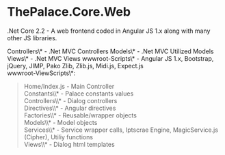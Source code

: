 # ThePalace.Core.Web
.Net Core 2.2 - A web frontend coded in Angular JS 1.x along with many other JS libraries.

Controllers\\* - .Net MVC Controllers
Models\\* - .Net MVC Utilized Models
Views\\* - .Net MVC Views
wwwroot-Scripts\\* - Angular JS 1.x, Bootstrap, jQuery, JIMP, Pako Zlib, Zlib.js, Midi.js, Expect.js
<br />
wwwroot-ViewScripts\\*:
<br />
<BLOCKQUOTE>
  Home/Index.js - Main Controller
<br />
  Constants\\* - Palace constants values
<br />
  Controllers\\* - Dialog controllers
<br />
  Directives\\* - Angular directives
<br />
  Factories\\* - Reusable/wrapper objects
<br />
  Models\\* - Model objects
<br />
  Services\\* - Service wrapper calls, Iptscrae Engine, MagicService.js (Cipher), Utiliy functions
<br />
  Views\\* - Dialog html templates
</BLOCKQUOTE>
